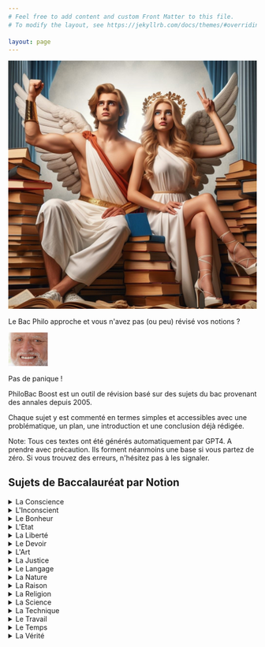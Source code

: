 ```yaml
---
# Feel free to add content and custom Front Matter to this file.
# To modify the layout, see https://jekyllrb.com/docs/themes/#overriding-theme-defaults

layout: page
---
```


[<img src="./image10b.jpg" width="600"/>](image10b.jpg)

Le Bac Philo approche et vous n'avez pas (ou peu) révisé vos notions ? 

[<img src="./harold.jpg" width="80"/>](harold.jpg)

Pas de panique ! 

PhiloBac Boost est un outil de révision basé sur des sujets du bac provenant des annales depuis 2005.

Chaque sujet y est commenté en termes simples et accessibles avec une problématique, un plan, une introduction et une conclusion déjà rédigée.

Note: Tous ces textes ont été générés automatiquement par GPT4. A prendre avec précaution. Ils forment néanmoins une base si vous partez de zéro. 
Si vous trouvez des erreurs, n'hésitez pas à les signaler.

  

## Sujets de Baccalauréat par Notion

<details>
  <summary>La Conscience</summary>


  Sujet | Commentaire 
  :---: | :---: 
   "Etre conscient est-ce savoir ?" |  [Explication du sujet](./docs/Conscience/Etre_conscient_est_ce_savoir.html) 
   "La conscience n'est-elle tournée que vers elle même ?" | [Explication du sujet](./docs/Conscience/La_conscience_n_est_elle_tournee_que_vers_elle_meme.html) 
   "La conscience peut-elle être un fardeau ?" | [Explication du sujet](./docs/Conscience/La_conscience_peut_elle_etre_un_fardeau.html)   
  "La conscience peut-elle être un obstacle pour l'action ?" | [Explication du sujet](./docs/Conscience/La_conscience_peut_elle_etre_un_obstacle_pour_l_action.html)
  "Peut-on échapper aux exigences de la conscience ?" | [Explication du sujet](./docs/Conscience/Peut_on_echapper_aux_exigences_de_la_conscience.html)   
   "Peut-on parvenir à une complete conscience de soi ?"| [Explication du sujet](./docs/Conscience/Peut_on_parvenir_a_une_complete_conscience_de_soi.html)   
   "Sommes-nous conscients ou avons-nous à nous rendre conscients ?" | [Explication du sujet](./docs/Conscience/Sommes_nous_conscients_ou_avons_nous_a_nous_rendre_conscients.html)   
   "Suis-je le mieux placé pour me connaître ?" | [Explication du sujet](./docs/Conscience/Suis_je_le_mieux_place_pour_me_connaitre.html)   
   "Faut-il se méfier de sa conscience ?" | [Explication du sujet](./docs/Conscience/faut_il_se_mefier_de_sa_conscience.html)   
   "La conscience de soi est elle une connaissance ?" | [Explication du sujet](./docs/Conscience/la_conscience_de_soi_est_elle_une_connaissance.html)   

</details>

<details>
  <summary>L'Inconscient</summary>


  Sujet | Commentaire 
  :-----------: | :---: 
  "L'hypothèse de l'inconscient est elle nécessaire à la connaissance de soi ?" | [Explication du sujet](./docs/Inconscient/L_hypothese_de_l_inconscient_est_elle_necessaire_a_la_connaissance_de_soi.html)
  "L'idée d'inconscient remet-elle en cause la responsabilité ?" | [Explication du sujet](./docs/Inconscient/L_idee_d_inconscient_remet_elle_en_cause_la_responsabilite.html)
  "L'inconscient_échappe-t'il à toute forme de connaissance ?" | [Explication du sujet](./docs/Inconscient/L_inconscient_echappe_t_il_a_toute_forme_de_connaissance.html)
  "La notion d'inconscient psychique est-elle contradictoire ?" | [Explication du sujet](./docs/Inconscient/La_notion_d_inconscient_psychique_est_elle_contradictoire.html")
  "Peut-on agir inconsciemment ?" | [Explication du sujet](./docs/Inconscient/Peut_on_agir_inconsciemment.html)
  "Peut-on connaître l'inconscient ?" | [Explication du sujet](./docs/Inconscient/Peut_on_connaitre_l_inconscient.html)
  "Peut-on reprocher à un être humain d'être inconscient ?" | [Explication du sujet](./docs/Inconscient/Peut_on_reprocher_a_un_etre_humain_d_etre_inconscient.html)
  "Pourquoi s'intéresser à l'inconscient ?" | [Explication du sujet](./docs/Inconscient/Pourquoi_s_interesser_a_l_inconscient.html)
  "Quelle conception de l'homme l'hypothèse de l'inconscient remet-elle en cause ?" | [Explication du sujet](./docs/Inconscient/Quelle_conception_de_l_homme_l_hypothese_de_l_inconscient_remet.html)
  "L'inconscience est-elle un défaut ?" | [Explication du sujet](./docs/Inconscient/l_inconscience_est_elle_un_defaut.html)

    
</details>

<details>
  <summary>Le Bonheur</summary>

  Sujet | Commentaire 
  :-----------: | :---: 
  "Chercher à être heureux est-ce une quête égoïste ?" | [Explication du sujet](./docs/Bonheur/Chercher_a_etre_heureux_est_ce_une_quete_egoiste.html)
  "Dépend-il de nous d'être heureux ?" | [Explication du sujet](./docs/Bonheur/Depend_il_de_nous_d_etre_heureux.html)
  "Devons-nous rechercher le bonheur ?" | [Explication du sujet](./docs/Bonheur/Devons_nous_rechercher_le_bonheur.html)
  "Faut-il chercher le bonheur à tout prix ?" | [Explication du sujet](./docs/Bonheur/Faut_il_chercher_le_bonheur_a_tout_prix.html)
  "La quête du bonheur est-elle vaine ?" | [Explication du sujet](./docs/Bonheur/La_quete_du_bonheur_est_elle_vaine.html)
  "Le bonheur dépend-il uniquement de nous ?" | [Explication du sujet](./docs/Bonheur/Le_bonheur_depend_il_uniquement_de_nous.html)
   "Le bonheur est-il inaccessible à l'homme ?" | [Explication du sujet](./docs/Bonheur/Le_bonheur_est_il_inaccessible_a_l_homme.html)
  "Le bonheur n'est-il qu'une question de chance ?" | [Explication du sujet](./docs/Bonheur/Le_bonheur_n_est_il_qu_une_question_de_chance.html)
  "Le bonheur n'est-il que dans l'attente du bonheur ?" | [Explication du sujet](./docs/Bonheur/Le_bonheur_n_est_il_que_dans_l_attente_du_bonheur.html)
  "Le bonheur relève-t'il de la satisfaction des désirs ?" | [Explication du sujet](./docs/Bonheur/Le_bonheur_releve_t_il_de_la_satisfaction_des_désirs.html)
  
</details>

<details>  
<summary>L'Etat</summary>

  Sujet | Commentaire 
  :-----------: | :---: 
  "Au nom de quoi peut-on s’opposer à l’État ?" | [Explication du sujet](./docs/Etat/au_nom_de_quoi_opposer_etat.html)
  "Doit-on tout attendre de l’État ?" | [Explication du sujet](./docs/Etat/doit_on_tout_attendre_de_l_etat.html)
  "Le but de l’état est-il de limiter la violence ?" | [Explication du sujet](./docs/Etat/but_etat_limiter_violence.html) 
  "L’État doit-il reconnaître des limites à sa puissance ?" | [Explication du sujet](./docs/Etat/Etat_reconnaitre_limites_puissance.html)
  "Pourquoi respecter l’autorité de l’État ?" | [Explication du sujet](./docs/Etat/pourquoi_respecter_autorite_etat.html)
  "L’État est-il l’ennemi de l’individu ?" | [Explication du sujet](./docs/Etat/Etat_ennemi_individu.html)
  "L’État est-il un mal nécessaire ?" | [Explication du sujet](./docs/Etat/Etat_mal_necessaire.html)
  "Que devons-nous à l’État ?" | [Explication du sujet](./docs/Etat/que_devons_nous_a_l_etat.html)
  "La fonction de l’État est-elle de nous protéger ?" | [Explication du sujet](./docs/Etat/fonction_etat_nous_proteger.html)
  "La force est-elle au fondement de l’État ?" | [Explication du sujet](./docs/Etat/force_fondement_etat.html)

</details>

<details>
<summary>La Liberté</summary>

  Sujet | Commentaire 
  :-----------: | :---: 
  "Être libre, est-ce faire ce que l’on veut ?" | [Explication du sujet](./docs/Liberte/etre_libre_faire_veux.html)
  "À quelles conditions une action est-elle libre ?" | [Explication du sujet](./docs/Liberte/quelles_conditions_action_libre.html)
  "Faut-il toujours défendre la liberté ?" | [Explication du sujet](./docs/Liberte/toujours_defendre_liberte.html) 
  "La liberté est-elle une illusion ?" | [Explication du sujet](./docs/Liberte/liberte_illusion.html)
  "Affirme-t-on sa liberté en refusant toute contrainte ?" | [Explication du sujet](./docs/Liberte/liberte_refus_contrainte.html)
  "Ma liberté n’est-elle que l’ensemble de mes droits ?" | [Explication du sujet](./docs/Liberte/liberte_ensemble_droits.html)
  "Suffit-il de se sentir libre pour l’être ?" | [Explication du sujet](./docs/Liberte/sentir_libre.html)
  "Une contrainte peut-elle être libératrice ?" | [Explication du sujet](./docs/Liberte/contrainte_liberatrice.html)
  "La liberté a-t-elle un prix ?" | [Explication du sujet](./docs/Liberte/liberte_prix.html)
  "La liberté se définit-elle comme un pouvoir de refuser ?" | [Explication du sujet](./docs/Liberte/liberte_pouvoir_refuser.html)
  
</details>

<details>
<summary>Le Devoir</summary> 

Sujet | Commentaire 
  :-----------: | :---: 
  "Pourquoi faire son devoir ?" | [Explication du sujet](./docs/Devoir/pourquoi_devoir.html)
  "Peut-on ignorer son devoir ?" | [Explication du sujet](./docs/Devoir/ignorer_devoir.html) 
   "Qu’avons-nous à gagner à faire notre devoir ?" | [Explication du sujet](./docs/Devoir/que_gagner_devoir.html)
  "Qui peut me dire ce que je dois faire ?" | [Explication du sujet](./docs/Devoir/qui_me_dire_devoir.html)
  "Suffit-il de faire son devoir ?" | [Explication du sujet](./docs/Devoir/suffit_devoir.html)
  "Peut-on accomplir son devoir sans réfléchir ?" | [Explication du sujet](./docs/Devoir/devoir_sans_reflechir.html)
  "Que risque-t-on à oublier ses devoirs ?" | [Explication du sujet](./docs/Devoir/oublier_devoir.html)
  "Peut-on faire plus que son devoir ?" | [Explication du sujet](./docs/Devoir/Faire_plus_devoir.html)
  "La poursuite de l’intérêt général exige-t-elle le sacrifice de l’intérêt particulier ?" | [Explication du sujet](./docs/Devoir/interet_general_particulier.html)
   "Agir par devoir est-ce agir contre son intérêt ?" | [Explication du sujet](./docs/Devoir/agir_devoir_contre_interet.html)
</details>

<details>
<summary>L'Art</summary> 

- coming soon...  
  
</details>

<details>
<summary>La Justice</summary> 

- coming soon...  

</details>

<details>
<summary>Le Langage</summary> 

- coming soon...  

</details>

<details>
<summary>La Nature</summary> 

- coming soon...  
  
</details>

<details>
<summary>La Raison</summary> 

- coming soon...  
  
</details>


<details>
<summary>La Religion</summary> 

- coming soon...  

</details>

<details>
<summary>La Science</summary> 

- coming soon...  

</details>

<details>
<summary>La Technique</summary> 

- coming soon...  
  
</details>

<details>
<summary>Le Travail</summary> 

- coming soon...  
  
</details>

<details>
<summary>Le Temps</summary> 

- coming soon...  
  
</details>

<details>
<summary>La Vérité</summary> 

- coming soon... 

</details>
